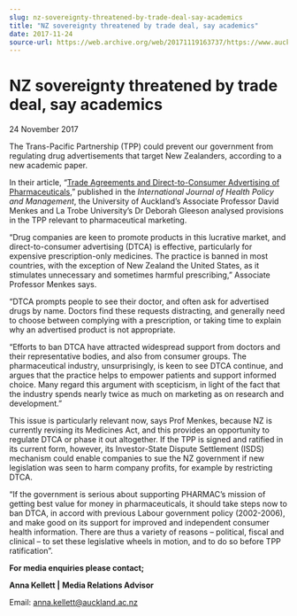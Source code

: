 ```yaml
---
slug: nz-sovereignty-threatened-by-trade-deal-say-academics
title: "NZ sovereignty threatened by trade deal, say academics"
date: 2017-11-24
source-url: https://web.archive.org/web/20171119163737/https://www.auckland.ac.nz/en/about/news-events-and-notices/news/news-2017/11/nz-sovereignty-threatened-by-trade-deal--say-academics.html
---
```

NZ sovereignty threatened by trade deal, say academics
======================================================

24 November 2017

The Trans-Pacific Partnership (TPP) could prevent our government from regulating drug advertisements that target New Zealanders, according to a new academic paper.

In their article, “[Trade Agreements and Direct-to-Consumer Advertising of Pharmaceuticals](http://ijhpm.com/article_3425.html),” published in the _International Journal of Health Policy and Management_, the University of Auckland’s Associate Professor David Menkes and La Trobe University’s Dr Deborah Gleeson analysed provisions in the TPP relevant to pharmaceutical marketing.

“Drug companies are keen to promote products in this lucrative market, and direct-to-consumer advertising (DTCA) is effective, particularly for expensive prescription-only medicines. The practice is banned in most countries, with the exception of New Zealand the United States, as it stimulates unnecessary and sometimes harmful prescribing,” Associate Professor Menkes says.

“DTCA prompts people to see their doctor, and often ask for advertised drugs by name. Doctors find these requests distracting, and generally need to choose between complying with a prescription, or taking time to explain why an advertised product is not appropriate.

“Efforts to ban DTCA have attracted widespread support from doctors and their representative bodies, and also from consumer groups. The pharmaceutical industry, unsurprisingly, is keen to see DTCA continue, and argues that the practice helps to empower patients and support informed choice. Many regard this argument with scepticism, in light of the fact that the industry spends nearly twice as much on marketing as on research and development.”

This issue is particularly relevant now, says Prof Menkes, because NZ is currently revising its Medicines Act, and this provides an opportunity to regulate DTCA or phase it out altogether. If the TPP is signed and ratified in its current form, however, its Investor-State Dispute Settlement (ISDS) mechanism could enable companies to sue the NZ government if new legislation was seen to harm company profits, for example by restricting DTCA.

“If the government is serious about supporting PHARMAC’s mission of getting best value for money in pharmaceuticals, it should take steps now to ban DTCA, in accord with previous Labour government policy (2002-2006), and make good on its support for improved and independent consumer health information. There are thus a variety of reasons – political, fiscal and clinical – to set these legislative wheels in motion, and to do so before TPP ratification”.

**For media enquiries please contact;**

**Anna Kellett |** **Media Relations Advisor**

Email: [anna.kellett@auckland.ac.nz](mailto:anna.kellett@auckland.ac.nz)